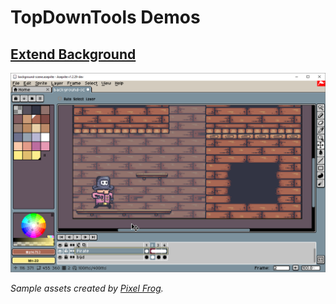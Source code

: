 # TopDownTools Demos

## [Extend Background](../Extras-ExtendBackground.md#extend-background) 

![Extend Background Demo](../../assets/demos/demo-extras-background.gif)

*Sample assets created by [Pixel Frog](https://pixelfrog-assets.itch.io/pirate-bomb).*
